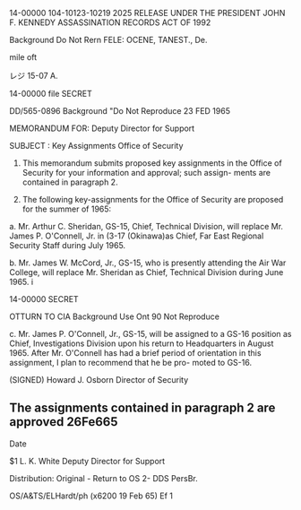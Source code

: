 14-00000
104-10123-10219
2025 RELEASE UNDER THE PRESIDENT JOHN F. KENNEDY ASSASSINATION RECORDS ACT OF 1992

Background
Do Not Rern
FELE: OCENE, TANEST., De.

mile oft

レジ
15-07
A.

14-00000
file
SECRET

DD/565-0896
Background
"Do Not Reproduce
23 FED 1965

MEMORANDUM FOR: Deputy Director for Support

SUBJECT : Key Assignments
Office of Security

1. This memorandum submits proposed key assignments in
the Office of Security for your information and approval; such assign-
ments are contained in paragraph 2.

2. The following key-assignments for the Office of Security are
proposed for the summer of 1965:

a. Mr. Arthur C. Sheridan, GS-15, Chief, Technical
Division, will replace Mr. James P. O'Connell, Jr. in
(3-17 (Okinawa)as Chief, Far East Regional Security Staff during
July 1965.

b. Mr. James W. McCord, Jr., GS-15, who is
presently attending the Air War College, will replace
Mr. Sheridan as Chief, Technical Division during June
1965.
i

14-00000
SECRET

OTTURN TO CIA
Background Use Ont
90 Not Reproduce

c. Mr. James P. O'Connell, Jr., GS-15, will be
assigned to a GS-16 position as Chief, Investigations
Division upon his return to Headquarters in August 1965.
After Mr. O'Connell has had a brief period of orientation
in this assignment, I plan to recommend that he be pro-
moted to GS-16.

(SIGNED)
Howard J. Osborn
Director of Security

The assignments contained in paragraph 2 are approved 26Fe665
-
Date

$1
L. K. White
Deputy Director for Support

Distribution:
Original - Return to OS
2- DDS
PersBr.

OS/A&TS/ELHardt/ph (x6200 19 Feb 65)
Ef
1

